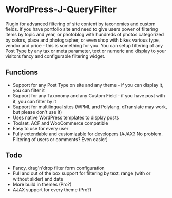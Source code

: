 # WordPress-J-QueryFilter

Plugin for advanced filtering of site content by taxonomies and custom fields. If you have portfolio site and need to give users power of filtering items by topic and year, or photoblog with hundreds of photos categorized by colors, place and photographer, or even shop with bikes various type, vendor and price - this is something for you. You can setup filtering of any Post Type by any tax or meta parameter, text or numeric and display to your visitors fancy and configurable filtering widget.

## Functions

* Support for any Post Type on site and any theme - if you can display it, you can filter it
* Support for any Taxonomy and any Custom Field - if you have post with it, you can filter by it
* Support for multilingual sites (WPML and Polylang, qTranslate may work, but please don't use it)
* Uses native WordPress templates to display posts
* Toolset, ACF and WooCommerce compatible
* Easy to use for every user
* Fully extendable and customizable for developers (AJAX? No problem. Filtering of users or comments? Even easier)

## Todo

* Fancy, drag'n'drop filter form configuration
* Full and out of the box support for filtering by text, range (with or without slider) and date
* More build in themes (Pro?)
* AJAX support for every theme (Pro?)